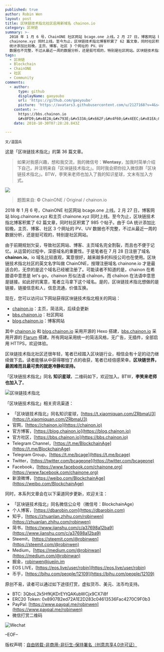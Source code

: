 ```yaml
---
published: true
author: Robin Wen
layout: post
title: 区块链技术指北社区启用新域名 chainon.io
category: 区块链
summary: >-
  2018 年 1 月 6 号，ChainONE 社区网站 bcage.one 上线。2 月 27 日，博客网站 blog.chainone.xyz 和主页
  chainone.xyz 同时上线。至今为止，区块链技术指北博客积累了 62 篇文章，同时社区积累了 985 个帖子。由于 GA
  统计添加比较晚，主页、博客、社区 3 个网址的 PV、UV
  数据也不完整，不过从最近一周的数据分析，还是挺可观的，特别是社区网站。区块链技术指北社区还很年轻，笔者已经踏入区块链行业，相信会有十足的动力继续做下去。读者能够从中获得哪怕丁点的收获，笔者已经倍感荣幸。区块链世界，最困难而且最可贵的就是冷静和坚持。
tags:
  - 区块链
  - Blockchain
  - ChainONE
  - 社区
  - Community
comments:
  - author:
      type: github
      displayName: gaoyoubo
      url: 'https://github.com/gaoyoubo'
      picture: 'https://avatars3.githubusercontent.com/u/2127168?v=4&s=73'
    content: >-
      https://bbs.chainon.io 
      &#x8FD9;&#x4E2A;&#x793E;&#x533A;&#x662F;&#x4F60;&#x4EEC;&#x81EA;&#x5DF1;&#x7814;&#x53D1;&#x7684;&#x5417;&#xFF0C;&#x8FD8;&#x662F;&#x7528;&#x7684;&#x5F00;&#x6E90;&#x7CFB;&#x7EDF;&#xFF1F; 
    date: 2018-10-30T07:28:28.843Z

---
```


`文/温国兵`

这是「区块链技术指北」的第 36 篇文章。

> 如果对我感兴趣，想和我交流，我的微信号：**Wentasy**，加我时简单介绍下自己，并注明来自「区块链技术指北」。同时我会把你拉入微信群「区块链技术指北」。BTW，李笑来老师也加入了我的知识星球，文末有加入方式。

![](https://i.imgur.com/smxzEPJ.png)

> 题图来自: © ChainONE / Original / chainon.io

2018 年 1 月 6 号，ChainONE 社区网站 bcage.one 上线。2 月 27 日，博客网站 blog.chainone.xyz 和主页 chainone.xyz 同时上线。至今为止，区块链技术指北博客积累了 62 篇文章，同时社区积累了 985 个帖子。由于 GA 统计添加比较晚，主页、博客、社区 3 个网址的 PV、UV 数据也不完整，不过从最近一周的数据分析，还是挺可观的，特别是社区网站。

由于前期规划欠妥，导致社区网站、博客、主页域名完全割裂，而且也不便于记忆。从运营的过程中，深感域名的重要性。于是笔者在 7 月 28 日注册了域名 **chainon.io**。io 域名比较直观，寓意很好，越来越多的科技公司也在使用。区块链技术指北社区的英文名字叫做 ChainONE，按理注册域名 chainone.io 才是最适合的，无奈的是这个域名已经被注册了。可能读者不知道的是，chainon 在希腊语中意思是 let's go，chainon 形似法语 chaînon，而 chaînon 在法语中意思是链接。如此好的寓意，笔者立马拿下这个域名。是的，区块链技术指北想做的是链接，链接信息和人，信息流通，价值互换。

现在，您可以访问以下网站获得区块链技术指北相关的网站：

* [chainon.io](https://chainon.io)：主页，简洁风，后续会更新
* [bbs.chainon.io](https://bbs.chainon.io)：社区网站
* [blog.chainon.io](https://blog.chainon.io)：博客网站

其中 [chainon.io](https://chainon.io) 和 [blog.chainon.io](https://blog.chainon.io) 采用开源的 Hexo 搭建，[bbs.chainon.io](https://bbs.chainon.io) 采用开源的 [Flarum](https://github.com/flarum/flarum) 搭建。所有网站采用统一的简洁风格，无广告，无插件，全部启用 HTTPS，欢迎体验。

区块链技术指北社区还很年轻，笔者已经踏入区块链行业，相信会有十足的动力继续做下去。读者能够从中获得哪怕丁点的收获，笔者已经倍感荣幸。**区块链世界，最困难而且最可贵的就是冷静和坚持。**

「区块链技术指北」同名 **知识星球**，二维码如下，欢迎加入。BTW，**李笑来老师也加入了**。

![区块链技术指北](https://i.imgur.com/RBmpxTL.jpg)

「区块链技术指北」相关资讯渠道：

* 「区块链技术指北」同名知识星球，[https://t.xiaomiquan.com/ZRbmaU3](https://t.xiaomiquan.com/ZRbmaU3)
* 官网，[https://chainon.io](https://chainon.io)
* 官方博客，[https://blog.chainon.io](https://blog.chainon.io)
* 官方社区，[https://bbs.chainon.io](https://bbs.chainon.io)
* Telegram Channel，[https://t.me/BlockchainAge](https://t.me/BlockchainAge)
* Telegram Group，[https://t.me/bcage](https://t.me/bcage)
* Twitter，[https://twitter.com/bcageone](https://twitter.com/bcageone)
* Facebook，[https://www.facebook.com/chainone.org](https://www.facebook.com/chainone.org)
* 新浪微博，[https://weibo.com/BlockchainAge](https://weibo.com/BlockchainAge)

同时，本系列文章会在以下渠道同步更新，欢迎关注：

* 「区块链技术指北」同名微信公众号（微信号：BlockchainAge）
* 个人博客，[https://dbarobin.com](https://dbarobin.com)
* 知乎，[https://zhuanlan.zhihu.com/robinwen](https://zhuanlan.zhihu.com/robinwen)
* 简书，[https://www.jianshu.com/c/a37698a12ba9](https://www.jianshu.com/c/a37698a12ba9)
* Steemit，[https://steemit.com/@robinwen](https://steemit.com/@robinwen)
* Medium，[https://medium.com/@robinwan](https://medium.com/@robinwan)
* 掘金，[robinwen@juejin.im](https://juejin.im/user/5673ccae60b2260ee435f89a/posts)
* EOS LIVE，[https://eos.live/user/robin](https://eos.live/user/robin)
* 币乎，[https://bihu.com/people/12109](https://bihu.com/people/12109)

原创不易，读者可以通过如下途径打赏，虚拟货币、美元、法币均支持。

* BTC: 3QboL2k5HfKjKDrEYtQAKubWCjx9CX7i8f
* ERC20 Token: 0x8907B2ed72A1E2D283c04613536Fac4270C9F0b3
* PayPal: [https://www.paypal.me/robinwen](https://www.paypal.me/robinwen)
* 微信打赏二维码

![Wechat](https://i.imgur.com/SzoNl5b.jpg)

–EOF–

版权声明：[自由转载-非商用-非衍生-保持署名（创意共享4.0许可证）](http://creativecommons.org/licenses/by-nc-nd/4.0/deed.zh)
